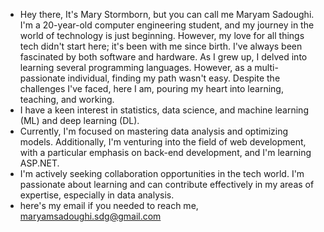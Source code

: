 - Hey there, It's Mary Stormborn, but you can call me Maryam Sadoughi. I'm a 20-year-old computer engineering student, and my journey in the world of technology is just beginning. However, my love for all things tech didn't start here; it's been with me since birth. I've always been fascinated by both software and hardware.
As I grew up, I delved into learning several programming languages. However, as a multi-passionate individual, finding my path wasn't easy. Despite the challenges I've faced, here I am, pouring my heart into learning, teaching, and working.
- I have a keen interest in statistics, data science, and machine learning (ML) and deep learning (DL).
-  Currently, I'm focused on mastering data analysis and optimizing models. Additionally, I'm venturing into the field of web development, with a particular emphasis on back-end development, and I'm learning ASP.NET.
-  I'm actively seeking collaboration opportunities in the tech world. I'm passionate about learning and can contribute effectively in my areas of expertise, especially in data analysis.
-  here's my email if you needed to reach me, maryamsadoughi.sdg@gmail.com


